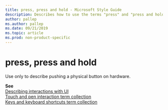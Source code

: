 ```yaml
---
title: press, press and hold - Microsoft Style Guide
description: Describes how to use the terms "press" and "press and hold" in Microsoft content.
author: pallep
ms.author: pallep
ms.date: 09/21/2019
ms.topic: article
ms.prod: non-product-specific
---
```


# press, press and hold

Use only to describe pushing a physical button on hardware.

**See**  
[Describing interactions with UI](~/procedures-instructions/describing-interactions-with-ui.md)  
[Touch and pen interaction term collection](~/a-z-word-list-term-collections/term-collections/touch-pen-interaction-terms.md)  
[Keys and keyboard shortcuts term collection](~/a-z-word-list-term-collections/term-collections/keys-keyboard-shortcuts.md)  
